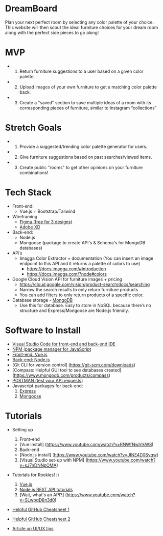 # DreamBoard
Plan your next perfect room by selecting any color palette of your choice. This website will then scout the ideal furniture choices for your dream room along with the perfect side pieces to go along!

# MVP
  - 1. Return furniture suggestions to a user based on a given color palette.
  - 2. Upload images of your own furniture to get a matching color palette back.
  - 3. Create a "saved" section to save multiple ideas of a room with its corresponding pieces of furniture, similar to Instagram “collections”

# Stretch Goals
  - 1. Provide a suggested/trending color palette generator for users.
  - 2. Give furniture suggestions based on past searches/viewed items.
  - 3. Create public "rooms" to get other opinions on your furniture combinations!

# Tech Stack
  - Front-end: 
    - Vue.js + Bootstrap/Tailwind
  - Wireframing
    - [Figma (free for 3 designs)](https://www.figma.com)
    - [Adobe XD](https://www.adobe.com/products/xd.html)
  - Back-end: 
    -  Node.js
    -  Mongoose (package to create API's & Schema's for MongoDB databases)
  - API’s
    - Imagga Color Extractor + documentation (You can insert an image endpoint to this API and it returns a palette of colors to use)
      - https://docs.imagga.com/#introduction
      - https://docs.imagga.com/?node#colors 
  - Google Cloud Vision API for furniture images + pricing
     - https://cloud.google.com/vision/product-search/docs/searching
     - Narrow the search results to only return furniture products
     - You can add filters to only return products of a specific color.
   - Database storage
    - [MongoDB](https://www.mongodb.com)
      - Use this for database. Easy to store in NoSQL because there’s no structure and Express/Mongoose are Node.js friendly. 

# Software to Install
  - [Visual Studio Code for front-end and back-end IDE](https://code.visualstudio.com)
  - [NPM (package manager for JavaScript](https://www.npmjs.com)
  - [Front-end: Vue.js](https://vuejs.org)
  - [Back-end: Node.js](node.js)
  - [Git CLI for version control] (https://git-scm.com/downloads)
  - [Compass: Helpful GUI tool to see databases created] (https://www.mongodb.com/products/compass)
  - [POSTMAN (test your API requests)](https://www.postman.com)
  - Javascript packages for back-end:
    1. [Express](https://expressjs.com)
    2. [Mongoose](https://www.npmjs.com/package/mongoose)
  
# Tutorials
  - Setting up 
    1. Front-end
      - [Vue install] (https://www.youtube.com/watch?v=RNWfNwh1kW8)
    2. Back-end
      - [Node.js install] (https://www.youtube.com/watch?v=JINE4D0Syqw)
    3. [Visual Studio set-up with NPM] (https://www.youtube.com/watch?v=sJ7nDNNpOMA)
  - Tutorials for Rookies! :) 
    1. [Vue.js](https://www.youtube.com/watch?v=5LYrN_cAJoA&list=PL4cUxeGkcC9gQcYgjhBoeQH7wiAyZNrYa)
    2. [Node.js REST API tutorials](https://www.youtube.com/watch?v=BRdcRFvuqsE&list=PL4cUxeGkcC9jBcybHMTIia56aV21o2cZ8)
    3. [Wait, what's an API?] (https://www.youtube.com/watch?v=SLwpqD8n3d0)
   
  - [Helpful GitHub Cheatsheet 1](https://education.github.com/git-cheat-sheet-education.pdf)
  - [Helpful GitHub Cheatsheet 2](https://drive.google.com/file/d/1OddwoSvNJ3dQuEBw3RERieMXmOicif9_/view)
  - [Article on UI/UX tips](https://www.uxpin.com/studio/blog/guide-design-consistency-best-practices-ui-ux-designers/)
